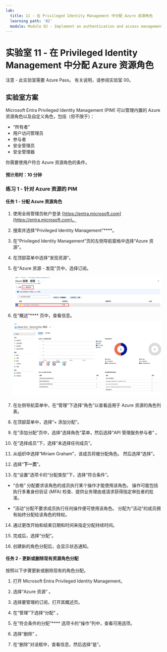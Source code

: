 ```yaml
---
lab:
  title: 11 - 在 Privileged Identity Management 中分配 Azure 资源角色
  learning path: '02'
  module: Module 02 - Implement an authentication and access management solution
---
```


# 实验室 11 - 在 Privileged Identity Management 中分配 Azure 资源角色

注意 - 此实验室需要 Azure Pass。 有关说明，请参阅实验室 00。

## 实验室方案

Microsoft Entra Privileged Identity Management (PIM) 可以管理内置的 Azure 资源角色以及自定义角色，包括（但不限于）：

- “所有者”
- 用户访问管理员
- 参与者
- 安全管理员
- 安全管理器

你需要使用户符合 Azure 资源角色的条件。


#### 预计用时：10 分钟

### 练习 1 - 针对 Azure 资源的 PIM

#### 任务 1 - 分配 Azure 资源角色

1. 使用全局管理员帐户登录 [https://entra.microsoft.com](https://entra.microsoft.com)。

2. 搜索并选择“Privileged Identity Management”****。

3. 在“Privileged Identity Management”页的左侧导航窗格中选择“Azure 资源”。

4. 在顶部菜单中选择“发现资源”。

5. 在“Azure 资源 - 发现”页中，选择订阅。

   ![显示“Azure 资源发现”页的屏幕图像，其中突出显示了订阅和“管理资源”](./media/lp4-mod3-pim-azure-resource-management.png)

6. 在“概述”**** 页中，查看信息。

   ![显示最近添加的 Azure 资源的屏幕图像](./media/lp4-mod3-pim-az-resource-overview.png)

7. 在左侧导航菜单中，在“管理”下选择“角色”以查看适用于 Azure 资源的角色列表。

8. 在顶部菜单中，选择“+ 添加分配”。

9. 在“添加分配”页中，选择“选择角色”菜单，然后选择“API 管理服务参与者” 。

10. 在“选择成员”下，选择“未选择任何成员”。

11. 从组织中选择“Miriam Graham”，该成员将被分配角色。  然后选择“选择”。

12. 选择“**下一页**”。

13. 在“设置”选项卡的“分配类型”下，选择“符合条件”。

   - “合格”  分配要求该角色的成员执行某个操作才能使用该角色。 操作可能包括执行多重身份验证 (MFA) 检查、提供业务理由或请求获得指定审批者的批准。

   - “活动”分配不要求成员执行任何操作便可使用该角色。 分配为“活动”的成员拥有始终分配给该角色的特权。

14. 通过更改开始和结束日期和时间来指定分配持续时间。

15. 完成后，选择“分配”。

16. 创建新的角色分配后，会显示状态通知。

#### 任务 2 - 更新或删除现有资源角色分配

按照以下步骤更新或删除现有的角色分配。

1. 打开 Microsoft Entra Privileged Identity Management。

2. 选择“Azure 资源” 。

3. 选择要管理的订阅，打开其概述页。

4. 在“管理”下选择“分配” 。

5. 在“符合条件的分配”**** 选项卡的“操作”列中，查看可用选项。

6. 选择“删除” 。

7. 在“删除”对话框中，查看信息，然后选择“是”。
